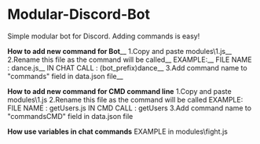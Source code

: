 # Modular-Discord-Bot
Simple modular bot for Discord. Adding commands is easy!

**How to add new command for Bot**__
  1.Copy and paste modules\1.js__
  2.Rename this file as the command will be called__
  EXAMPLE:__
  FILE NAME : dance.js__
  IN CHAT CALL : (bot_prefix)dance__
  3.Add command name to "commands" field in data.json file__
  
  
  
**How to add new command for CMD command line**
  1.Copy and paste modules\1.js
  2.Rename this file as the command will be called
  EXAMPLE:
  FILE NAME : getUsers.js
  IN CMD CALL : getUsers
  3.Add command name to "commandsCMD" field in data.json file
  
  
  **How use variables in chat commands**
    EXAMPLE in modules\fight.js
